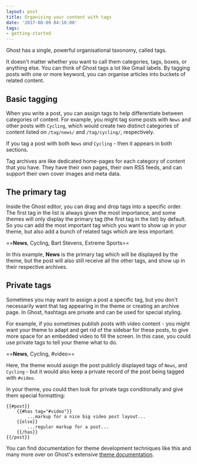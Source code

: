 ```yaml
---
layout: post
title: Organising your content with tags
date: '2017-08-09 04:16:00'
tags:
- getting-started
---
```


Ghost has a single, powerful organisational taxonomy, called tags.

It doesn't matter whether you want to call them categories, tags, boxes, or anything else. You can think of Ghost tags a lot like Gmail labels. By tagging posts with one or more keyword, you can organise articles into buckets of related content.


## Basic tagging

When you write a post, you can assign tags to help differentiate between categories of content. For example, you might tag some posts with `News` and other posts with `Cycling`, which would create two distinct categories of content listed on `/tag/news/` and `/tag/cycling/`, respectively.

If you tag a post with both `News` *and* `Cycling` - then it appears in both sections.

Tag archives are like dedicated home-pages for each category of content that you have. They have their own pages, their own RSS feeds, and can support their own cover images and meta data.


## The primary tag

Inside the Ghost editor, you can drag and drop tags into a specific order. The first tag in the list is always given the most importance, and some themes will only display the primary tag (the first tag in the list) by default. So you can add the most important tag which you want to show up in your theme, but also add a bunch of related tags which are less important.

==**News**, Cycling, Bart Stevens, Extreme Sports==

In this example, **News** is the primary tag which will be displayed by the theme, but the post will also still receive all the other tags, and show up in their respective archives.


## Private tags

Sometimes you may want to assign a post a specific tag, but you don't necessarily want that tag appearing in the theme or creating an archive page. In Ghost, hashtags are private and can be used for special styling.

For example, if you sometimes publish posts with video content - you might want your theme to adapt and get rid of the sidebar for these posts, to give more space for an embedded video to fill the screen. In this case, you could use private tags to tell your theme what to do.

==**News**, Cycling, #video==

Here, the theme would assign the post publicly displayed tags of `News`, and `Cycling` - but it would also keep a private record of the post being tagged with `#video`.

In your theme, you could then look for private tags conditionally and give them special formatting:

```
{{#post}}
    {{#has tag="#video"}}
        ...markup for a nice big video post layout...
    {{else}}
        ...regular markup for a post...
    {{/has}}
{{/post}}
```

You can find documentation for theme development techniques like this and many more over on Ghost's extensive [theme documentation](https://themes.ghost.org/).